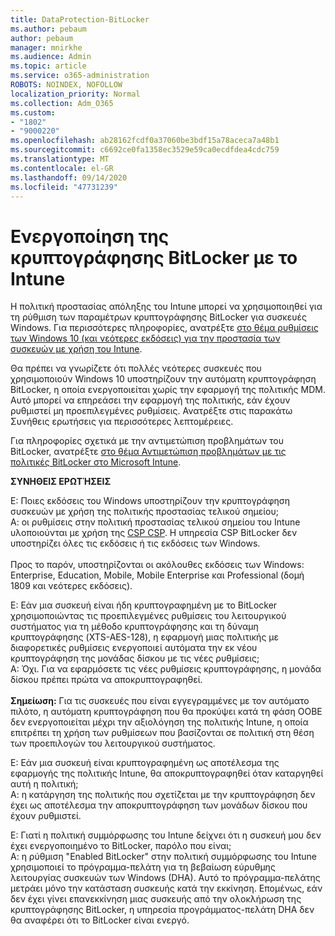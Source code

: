 ```yaml
---
title: DataProtection-BitLocker
ms.author: pebaum
author: pebaum
manager: mnirkhe
ms.audience: Admin
ms.topic: article
ms.service: o365-administration
ROBOTS: NOINDEX, NOFOLLOW
localization_priority: Normal
ms.collection: Adm_O365
ms.custom:
- "1802"
- "9000220"
ms.openlocfilehash: ab28162fcdf0a37060be3bdf15a78aceca7a48b1
ms.sourcegitcommit: c6692ce0fa1358ec3529e59ca0ecdfdea4cdc759
ms.translationtype: MT
ms.contentlocale: el-GR
ms.lasthandoff: 09/14/2020
ms.locfileid: "47731239"
---
```

# <a name="enabling-bitlocker-encryption-with-intune"></a>Ενεργοποίηση της κρυπτογράφησης BitLocker με το Intune

 Η πολιτική προστασίας απόληξης του Intune μπορεί να χρησιμοποιηθεί για τη ρύθμιση των παραμέτρων κρυπτογράφησης BitLocker για συσκευές Windows. Για περισσότερες πληροφορίες, ανατρέξτε [στο θέμα ρυθμίσεις των Windows 10 (και νεότερες εκδόσεις) για την προστασία των συσκευών με χρήση του Intune](https://docs.microsoft.com/intune/endpoint-protection-windows-10#windows-encryption).
 
Θα πρέπει να γνωρίζετε ότι πολλές νεότερες συσκευές που χρησιμοποιούν Windows 10 υποστηρίζουν την αυτόματη κρυπτογράφηση BitLocker, η οποία ενεργοποιείται χωρίς την εφαρμογή της πολιτικής MDM. Αυτό μπορεί να επηρεάσει την εφαρμογή της πολιτικής, εάν έχουν ρυθμιστεί μη προεπιλεγμένες ρυθμίσεις. Ανατρέξτε στις παρακάτω Συνήθεις ερωτήσεις για περισσότερες λεπτομέρειες.
 
Για πληροφορίες σχετικά με την αντιμετώπιση προβλημάτων του BitLocker, ανατρέξτε [στο θέμα Αντιμετώπιση προβλημάτων με τις πολιτικές BitLocker στο Microsoft Intune](https://docs.microsoft.com/intune/protect/troubleshoot-bitlocker-policies).
 
 
**ΣΥΝΗΘΕΙΣ ΕΡΩΤΉΣΕΙΣ**

 Ε: Ποιες εκδόσεις του Windows υποστηρίζουν την κρυπτογράφηση συσκευών με χρήση της πολιτικής προστασίας τελικού σημείου;<br>
 Α: οι ρυθμίσεις στην πολιτική προστασίας τελικού σημείου του Intune υλοποιούνται με χρήση της [CSP CSP](https://docs.microsoft.com/windows/client-management/mdm/bitlocker-csp). Η υπηρεσία CSP BitLocker δεν υποστηρίζει όλες τις εκδόσεις ή τις εκδόσεις των Windows. <br><br>
      Προς το παρόν, υποστηρίζονται οι ακόλουθες εκδόσεις των Windows: Enterprise, Education, Mobile, Mobile Enterprise και Professional (δομή 1809 και νεότερες εκδόσεις).
 
Ε: Εάν μια συσκευή είναι ήδη κρυπτογραφημένη με το BitLocker χρησιμοποιώντας τις προεπιλεγμένες ρυθμίσεις του λειτουργικού συστήματος για τη μέθοδο κρυπτογράφησης και τη δύναμη κρυπτογράφησης (XTS-AES-128), η εφαρμογή μιας πολιτικής με διαφορετικές ρυθμίσεις ενεργοποιεί αυτόματα την εκ νέου κρυπτογράφηση της μονάδας δίσκου με τις νέες ρυθμίσεις;<br>
Α: Όχι. Για να εφαρμόσετε τις νέες ρυθμίσεις κρυπτογράφησης, η μονάδα δίσκου πρέπει πρώτα να αποκρυπτογραφηθεί.<br><br>
**Σημείωση:** Για τις συσκευές που είναι εγγεγραμμένες με τον αυτόματο πιλότο, η αυτόματη κρυπτογράφηση που θα προκύψει κατά τη φάση OOBE δεν ενεργοποιείται μέχρι την αξιολόγηση της πολιτικής Intune, η οποία επιτρέπει τη χρήση των ρυθμίσεων που βασίζονται σε πολιτική στη θέση των προεπιλογών του λειτουργικού συστήματος.
 
Ε: Εάν μια συσκευή είναι κρυπτογραφημένη ως αποτέλεσμα της εφαρμογής της πολιτικής Intune, θα αποκρυπτογραφηθεί όταν καταργηθεί αυτή η πολιτική;<br>
Α: η κατάργηση της πολιτικής που σχετίζεται με την κρυπτογράφηση δεν έχει ως αποτέλεσμα την αποκρυπτογράφηση των μονάδων δίσκου που έχουν ρυθμιστεί.
 
Ε: Γιατί η πολιτική συμμόρφωσης του Intune δείχνει ότι η συσκευή μου δεν έχει ενεργοποιημένο το BitLocker, παρόλο που είναι;<br>
Α: η ρύθμιση "Enabled BitLocker" στην πολιτική συμμόρφωσης του Intune χρησιμοποιεί το πρόγραμμα-πελάτη για τη βεβαίωση εύρυθμης λειτουργίας συσκευών των Windows (DHA). Αυτό το πρόγραμμα-πελάτης μετράει μόνο την κατάσταση συσκευής κατά την εκκίνηση. Επομένως, εάν δεν έχει γίνει επανεκκίνηση μιας συσκευής από την ολοκλήρωση της κρυπτογράφησης BitLocker, η υπηρεσία προγράμματος-πελάτη DHA δεν θα αναφέρει ότι το BitLocker είναι ενεργό.
 
 
